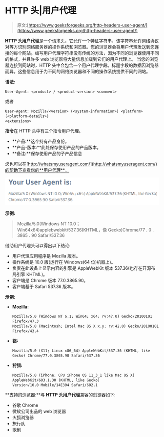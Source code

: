 # HTTP 头|用户代理

> 原文:[https://www.geeksforgeeks.org/http-headers-user-agent/](https://www.geeksforgeeks.org/http-headers-user-agent/)

**HTTP 头用户代理**是一个请求头，它允许一个特征字符串，该字符串允许网络协议对等方识别网络服务器的操作系统和浏览器。您的浏览器会将用户代理发送到您连接的每个网站。编写用户代理字符串没有传统的方法，因为不同的浏览器使用不同的格式，并且许多 web 浏览器将大量信息加载到它们的用户代理上。
当您的浏览器连接到网站时，HTTP 头中会包含一个用户代理字段。标题字段的数据因浏览器而异。这些信息用于为不同的网络浏览器和不同的操作系统提供不同的网站。

**语法:**

```
User-Agent: <product> / <product-version> <comment>
```

或者

```
User-Agent: Mozilla/<version> (<system-information>) <platform> (<platform-details>) 
<extensions>
```

**指令**在 HTTP 头中有三个指令用户代理。

*   **产品:**这个持有产品身份。
*   **产品-版本:**此处保存使用产品的产品版本。
*   **备注:**保存使用产品的子产品信息

您也可以在[http://whatsmyuseragent.com/](http://whatsmyuseragent.com/)的帮助下查看您的**用户代理**。

![](img/23bf66f90c511809d1945659663de704.png)

**示例:**

> Mozilla/5.0(Windows NT 10.0；Win64x64)applebwebkit/537.36(KHTML，像 Gecko)Chrome/77 . 0 . 3865 . 90 Safari/537.36

借助用户代理头可以得出以下结论:

*   用户代理应用程序是 Mozilla 版本。
*   操作系统是 10.0 版(运行在 Windows(64 位)机器上)。
*   负责在此设备上显示内容的引擎是 AppleWebKit 版本 537.36(也存在开源布局引擎 KHTML)。
*   客户端是 Chrome 版本 77.0.3865.90。
*   客户端基于 Safari 537.36 版本。

**示例:**

*   **Mozilla:**

    ```
    Mozilla/5.0 (Windows NT 6.1; Win64; x64; rv:47.0) Gecko/20100101 Firefox/47.3
    Mozilla/5.0 (Macintosh; Intel Mac OS X x.y; rv:42.0) Gecko/20100101 Firefox/43.4
    ```

*   **铬∶**

    ```
    Mozilla/5.0 (X11; Linux x86_64) AppleWebKit/537.36 (KHTML, like Gecko) Chrome/77.0.3865.90 Safari/537.36
    ```

*   **狩猎:**

    ```
    Mozilla/5.0 (iPhone; CPU iPhone OS 11_3_1 like Mac OS X) AppleWebKit/603.1.30 (KHTML, like Gecko) 
    Version/10.0 Mobile/14E304 Safari/602.1
    ```

**支持的浏览器:**与 **HTTP 头用户代理**兼容的浏览器如下:

*   谷歌 Chrome
*   微软公司出品的 web 浏览器
*   火狐浏览器
*   旅行队
*   歌剧